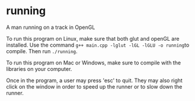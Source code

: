 # running
A man running on a track in OpenGL

To run this program on Linux, make sure that both glut and openGL are installed. Use the command `g++ main.cpp -lglut -lGL -lGLU -o running`to compile. Then run `./running`.

To run this program on Mac or Windows, make sure to compile with the libraries on your computer.

Once in the program, a user may press 'esc' to quit. They may also right click on the window in order to speed up the runner or to slow down the runner.
